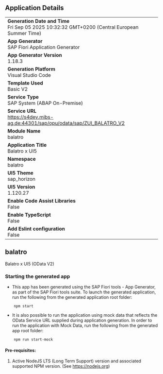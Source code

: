 ## Application Details
|               |
| ------------- |
|**Generation Date and Time**<br>Fri Sep 05 2025 10:32:32 GMT+0200 (Central European Summer Time)|
|**App Generator**<br>SAP Fiori Application Generator|
|**App Generator Version**<br>1.18.3|
|**Generation Platform**<br>Visual Studio Code|
|**Template Used**<br>Basic V2|
|**Service Type**<br>SAP System (ABAP On-Premise)|
|**Service URL**<br>https://s4dev.mibs-ag.de:44301/sap/opu/odata/sap/ZUI_BALATRO_V2|
|**Module Name**<br>balatro|
|**Application Title**<br>Balatro x UI5|
|**Namespace**<br>balatro|
|**UI5 Theme**<br>sap_horizon|
|**UI5 Version**<br>1.120.27|
|**Enable Code Assist Libraries**<br>False|
|**Enable TypeScript**<br>False|
|**Add Eslint configuration**<br>False|

## balatro

Balatro x UI5 (OData V2)

### Starting the generated app

-   This app has been generated using the SAP Fiori tools - App Generator, as part of the SAP Fiori tools suite.  To launch the generated application, run the following from the generated application root folder:

```
    npm start
```

- It is also possible to run the application using mock data that reflects the OData Service URL supplied during application generation.  In order to run the application with Mock Data, run the following from the generated app root folder:

```
    npm run start-mock
```

#### Pre-requisites:

1. Active NodeJS LTS (Long Term Support) version and associated supported NPM version.  (See https://nodejs.org)


